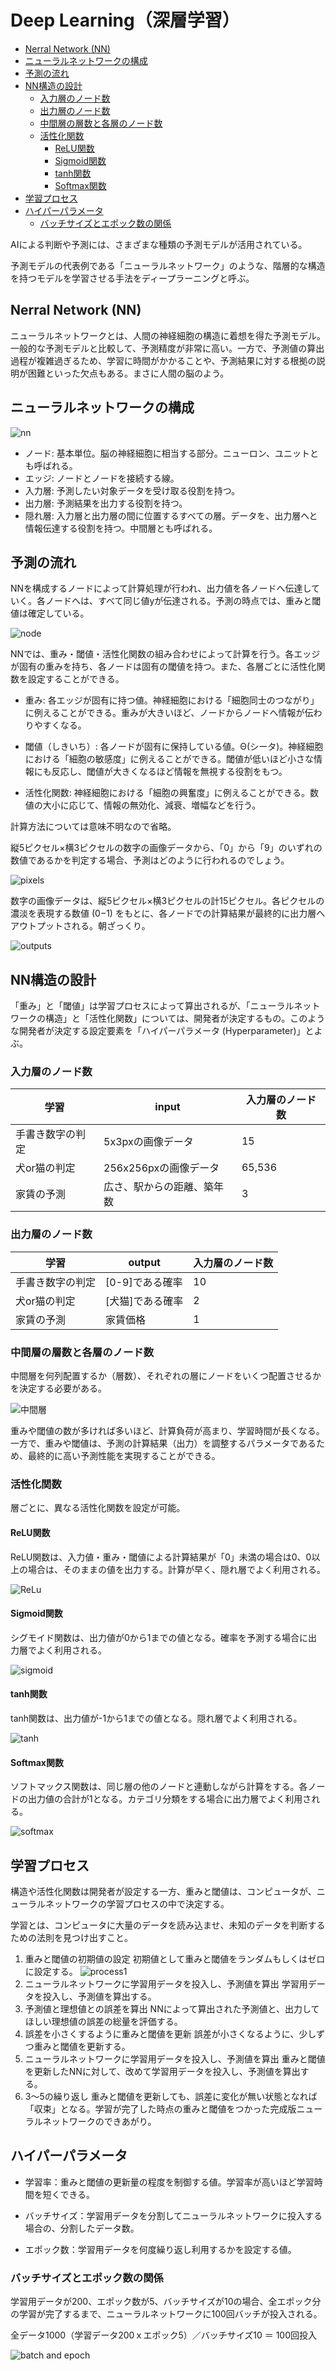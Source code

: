 # Deep Learning（深層学習）

- [Nerral Network (NN)](#nerral-network-nn)
- [ニューラルネットワークの構成](#ニューラルネットワークの構成)
- [予測の流れ](#予測の流れ)
- [NN構造の設計](#nn構造の設計)
  - [入力層のノード数](#入力層のノード数)
  - [出力層のノード数](#出力層のノード数)
  - [中間層の層数と各層のノード数](#中間層の層数と各層のノード数)
  - [活性化関数](#活性化関数)
    - [ReLU関数](#relu関数)
    - [Sigmoid関数](#sigmoid関数)
    - [tanh関数](#tanh関数)
    - [Softmax関数](#softmax関数)
- [学習プロセス](#学習プロセス)
- [ハイパーパラメータ](#ハイパーパラメータ)
  - [バッチサイズとエポック数の関係](#バッチサイズとエポック数の関係)

AIによる判断や予測には、さまざまな種類の予測モデルが活用されている。

予測モデルの代表例である「ニューラルネットワーク」のような、階層的な構造を持つモデルを学習させる手法をディープラーニングと呼ぶ。


## Nerral Network (NN)
ニューラルネットワークとは、人間の神経細胞の構造に着想を得た予測モデル。
一般的な予測モデルと比較して、予測精度が非常に高い。一方で、予測値の算出過程が複雑過ぎるため、学習に時間がかかることや、予測結果に対する根拠の説明が困難といった欠点もある。まさに人間の脳のよう。

## ニューラルネットワークの構成

![nn](img/image-dl.png)

- ノード: 基本単位。脳の神経細胞に相当する部分。ニューロン、ユニットとも呼ばれる。
- エッジ: ノードとノードを接続する線。
- 入力層: 予測したい対象データを受け取る役割を持つ。
- 出力層: 予測結果を出力する役割を持つ。
- 隠れ層: 入力層と出力層の間に位置するすべての層。データを、出力層へと情報伝達する役割を持つ。中間層とも呼ばれる。

## 予測の流れ

NNを構成するノードによって計算処理が行われ、出力値を各ノードへ伝達していく。各ノードへは、すべて同じ値yが伝達される。予測の時点では、重みと閾値は確定している。

![node](img/image-dl2.png)

NNでは、重み・閾値・活性化関数の組み合わせによって計算を行う。各エッジが固有の重みを持ち、各ノードは固有の閾値を持つ。また、各層ごとに活性化関数を設定することができる。

- 重み: 各エッジが固有に持つ値。神経細胞における「細胞同士のつながり」に例えることができる。重みが大きいほど、ノードからノードへ情報が伝わりやすくなる。
- 閾値（しきいち）: 各ノードが固有に保持している値。Θ(シータ)。神経細胞における「細胞の敏感度」に例えることができる。閾値が低いほど小さな情報にも反応し、閾値が大きくなるほど情報を無視する役割をもつ。

- 活性化関数: 神経細胞における「細胞の興奮度」に例えることができる。数値の大小に応じて、情報の無効化、減衰、増幅などを行う。

計算方法については意味不明なので省略。

縦5ピクセル×横3ピクセルの数字の画像データから、「0」から「9」のいずれの数値であるかを判定する場合、予測はどのように行われるのでしょう。

![pixels](img/image-dl3.png)

数字の画像データは、縦5ピクセル×横3ピクセルの計15ピクセル。各ピクセルの濃淡を表現する数値 (0−1) をもとに、各ノードでの計算結果が最終的に出力層へアウトプットされる。朝ざっくり。

![outputs](img/image-dl4.png)

## NN構造の設計

「重み」と「閾値」は学習プロセスによって算出されるが、「ニューラルネットワークの構造」と「活性化関数」については、開発者が決定するもの。このような開発者が決定する設定要素を「ハイパーパラメータ (Hyperparameter)」とよぶ。

### 入力層のノード数

|学習|input|入力層のノード数|
|-|-|-|
|手書き数字の判定|5x3pxの画像データ|15|
|犬or猫の判定|256x256pxの画像データ|65,536|
|家賃の予測|広さ、駅からの距離、築年数|3|

### 出力層のノード数

|学習|output|入力層のノード数|
|-|-|-|
|手書き数字の判定|[0-9]である確率|10|
|犬or猫の判定|[犬猫]である確率|2|
|家賃の予測|家賃価格|1|

### 中間層の層数と各層のノード数

中間層を何列配置するか（層数）、それぞれの層にノードをいくつ配置させるかを決定する必要がある。

![中間層](img/image-dl5.png)

重みや閾値の数が多ければ多いほど、計算負荷が高まり、学習時間が長くなる。一方で、重みや閾値は、予測の計算結果（出力）を調整するパラメータであるため、最終的に高い予測性能を実現することができる。


### 活性化関数

層ごとに、異なる活性化関数を設定が可能。

#### ReLU関数
ReLU関数は、入力値・重み・閾値による計算結果が「0」未満の場合は0、0以上の場合は、そのままの値を出力する。計算が早く、隠れ層でよく利用される。

![ReLu](img/image-relu.png)

#### Sigmoid関数
シグモイド関数は、出力値が0から1までの値となる。確率を予測する場合に出力層でよく利用される。

![sigmoid](img/image-sigmoid.png)

#### tanh関数
tanh関数は、出力値が-1から1までの値となる。隠れ層でよく利用される。

![tanh](img/image-tanh.png)

#### Softmax関数
ソフトマックス関数は、同じ層の他のノードと連動しながら計算をする。各ノードの出力値の合計が1となる。カテゴリ分類をする場合に出力層でよく利用される。

![softmax](img/image-softmax.png)

## 学習プロセス
構造や活性化関数は開発者が設定する一方、重みと閾値は、コンピュータが、ニューラルネットワークの学習プロセスの中で決定する。

学習とは、コンピュータに大量のデータを読み込ませ、未知のデータを判断するための法則を見つけ出すこと。

1. 重みと閾値の初期値の設定
    初期値として重みと閾値をランダムもしくはゼロに設定する。
    ![process1](img/process1.png)
2. ニューラルネットワークに学習用データを投入し、予測値を算出
学習用データを投入し、予測値を算出する。
3. 予測値と理想値との誤差を算出
NNによって算出された予測値と、出力してほしい理想値の誤差の総量を評価する。
4. 誤差を小さくするように重みと閾値を更新
誤差が小さくなるように、少しずつ重みと閾値を更新する。
5. ニューラルネットワークに学習用データを投入し、予測値を算出
重みと閾値を更新したNNに対して、改めて学習用データを投入し、予測値を算出する。
1. 3～5の繰り返し
重みと閾値を更新しても、誤差に変化が無い状態となれば「収束」となる。学習が完了した時点の重みと閾値をつかった完成版ニューラルネットワークのできあがり。


## ハイパーパラメータ
- 学習率：重みと閾値の更新量の程度を制御する値。学習率が高いほど学習時間を短くできる。

- バッチサイズ：学習用データを分割してニューラルネットワークに投入する場合の、分割したデータ数。

- エポック数：学習用データを何度繰り返し利用するかを設定する値。

### バッチサイズとエポック数の関係
学習用データが200、エポック数が5、バッチサイズが10の場合、全エポック分の学習が完了するまで、ニューラルネットワークに100回バッチが投入される。

全データ1000（学習データ200ｘエポック5）／バッチサイズ10 ＝ 100回投入

![batch and epoch](img/batch-epoch.png)